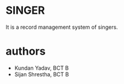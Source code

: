 # SINGER
It is a record management system of singers.

# authors

- Kundan Yadav, BCT B
- Sijan Shrestha, BCT B
